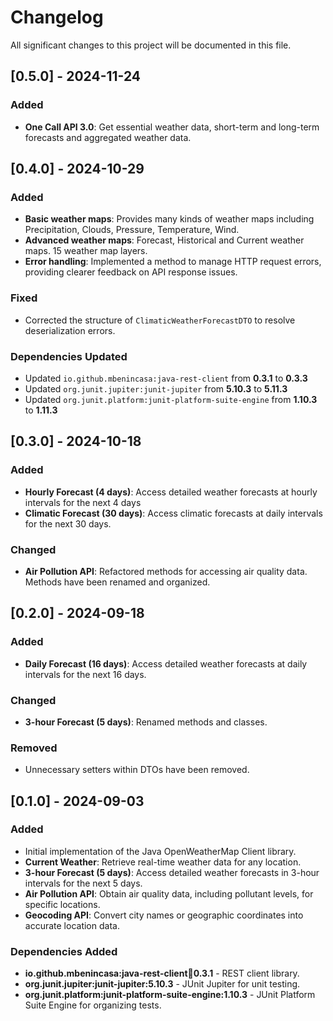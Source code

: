 # Changelog

All significant changes to this project will be documented in this file.

## [0.5.0] - 2024-11-24

### Added
- **One Call API 3.0**: Get essential weather data, short-term and long-term forecasts and aggregated weather data.

## [0.4.0] - 2024-10-29

### Added
- **Basic weather maps**: Provides many kinds of weather maps including Precipitation, Clouds, Pressure, Temperature, Wind.
- **Advanced weather maps**: Forecast, Historical and Current weather maps. 15 weather map layers.
- **Error handling**: Implemented a method to manage HTTP request errors, providing clearer feedback on API response issues.

### Fixed
- Corrected the structure of `ClimaticWeatherForecastDTO` to resolve deserialization errors.

### Dependencies Updated
- Updated `io.github.mbenincasa:java-rest-client` from **0.3.1** to **0.3.3**
- Updated `org.junit.jupiter:junit-jupiter` from **5.10.3** to **5.11.3**
- Updated `org.junit.platform:junit-platform-suite-engine` from **1.10.3** to **1.11.3**

## [0.3.0] - 2024-10-18

### Added
- **Hourly Forecast (4 days)**: Access detailed weather forecasts at hourly intervals for the next 4 days
- **Climatic Forecast (30 days)**: Access climatic forecasts at daily intervals for the next 30 days.

### Changed
- **Air Pollution API**: Refactored methods for accessing air quality data. Methods have been renamed and organized.

## [0.2.0] - 2024-09-18

### Added
- **Daily Forecast (16 days)**: Access detailed weather forecasts at daily intervals for the next 16 days.

### Changed
- **3-hour Forecast (5 days)**: Renamed methods and classes.

### Removed
- Unnecessary setters within DTOs have been removed.

## [0.1.0] - 2024-09-03

### Added
- Initial implementation of the Java OpenWeatherMap Client library.
- **Current Weather**: Retrieve real-time weather data for any location.
- **3-hour Forecast (5 days)**: Access detailed weather forecasts in 3-hour intervals for the next 5 days.
- **Air Pollution API**: Obtain air quality data, including pollutant levels, for specific locations.
- **Geocoding API**: Convert city names or geographic coordinates into accurate location data.

### Dependencies Added
- **io.github.mbenincasa:java-rest-client:jar:0.3.1** - REST client library.
- **org.junit.jupiter:junit-jupiter:5.10.3** - JUnit Jupiter for unit testing.
- **org.junit.platform:junit-platform-suite-engine:1.10.3** - JUnit Platform Suite Engine for organizing tests.